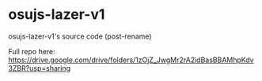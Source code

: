 # osujs-lazer-v1
osujs-lazer-v1's source code (post-rename)

Full repo here: https://drive.google.com/drive/folders/1zOjZ_JwgMr2rA2idBasBBAMhpKdv3ZBR?usp=sharing

